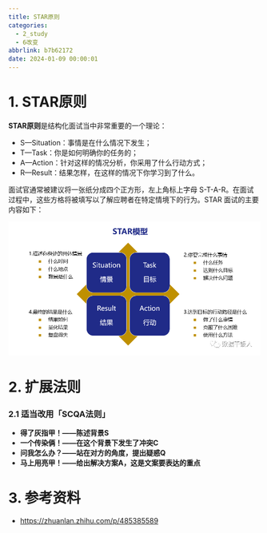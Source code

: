 ```yaml
---
title: STAR原则
categories:
  - 2_study
  - 6改变
abbrlink: b7b62172
date: 2024-01-09 00:00:01
---
```


# 1. STAR原则

**STAR原则**是结构化面试当中非常重要的一个理论：

- S—Situation：事情是在什么情况下发生；
- T—Task：你是如何明确你的任务的；
- A—Action：针对这样的情况分析，你采用了什么行动方式；
- R—Result：结果怎样，在这样的情况下你学习到了什么。

<!-- more -->

面试官通常被建议将一张纸分成四个正方形，左上角标上字母 S-T-A-R。在面试过程中，这些方格将被填写以了解应聘者在特定情境下的行为。STAR 面试的主要内容如下：

![STAR法则在数据产品经理求职面试中的应用](./STAR%E5%8E%9F%E5%88%99/jPCEWZ7Bq8cUvD6KBHxk.png)

# 2. 扩展法则

### 2.1 适当改用「SCQA法则」

- **得了灰指甲！——陈述背景S**
- **一个传染俩！——在这个背景下发生了冲突C**
- **问我怎么办？——站在对方的角度，提出疑惑Q**
- **马上用亮甲！——给出解决方案A，这是文案要表达的重点**



# 3. 参考资料

+ https://zhuanlan.zhihu.com/p/485385589